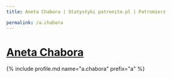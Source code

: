 ```yaml
---
title: Aneta Chabora | Statystyki patronite.pl | Patromierz

permalink: /a.chabora
---
```


# [Aneta Chabora](https://patronite.pl/a.chabora)

{% include profile.md name="a.chabora" prefix="a" %}
